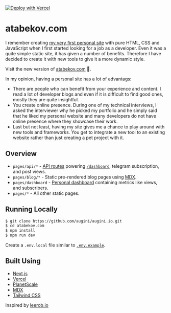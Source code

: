 [![Deploy with Vercel](https://vercel.com/button)](https://vercel.com/new/git/external?repository-url=https%3A%2F%2Fgithub.com%2Faugini%2Fatabekov.com)

# atabekov.com

I remember creating [my very first personal site](https://augini.github.io/portfolio-website/) with pure HTML, CSS and JavaScript when I first started looking for a job as a developer. Even it was a quite simple static site, it has given a number of benefits. Therefore I have decided to create it with new tools to give it a more dynamic style.

Visit the new version of [atabekov.com](https://atabekov.com) 🚀.

In my opinion, having a personal site has a lot of advantags:

- There are people who can benefit from your experience and content. I read a lot of developer blogs and even if it is difficult to find good ones, mostly they are quite insightful.
- You create online presence. During one of my technical interviews, I asked the interviewer why he picked my portfolio and he simply said that he liked my personal website and many developers do not have online presence where they showcase their work.
- Last but not least, having my site gives me a chance to play around with new tools and frameworks. You get to integrate a new tool to an existing website rather than just creating a pet project with it.

## Overview

- `pages/api/*` - [API routes](https://nextjs.org/docs/api-routes/introduction) powering [`/dashboard`](https://atabekov.com/dashboard), telegram subscription, and post views.
- `pages/blog/*` - Static pre-rendered blog pages using [MDX](https://github.com/mdx-js/mdx).
- `pages/dashboard` - [Personal dashboard](https://atabekov.com/dashboard) containing metrics like views, and subscribers.
- `pages/*` - All other static pages.

## Running Locally

```bash
$ git clone https://github.com/augini/augini.io.git
$ cd atabekov.com
$ npm install
$ npm run dev
```

Create a `.env.local` file similar to [`.env.example`](https://github.com/augini/augini.com/blob/master/.env.example).

## Built Using

- [Next.js](https://nextjs.org/)
- [Vercel](https://vercel.com)
- [PlanetScale](https://planetscale.com/)
- [MDX](https://github.com/mdx-js/mdx)
- [Tailwind CSS](https://tailwindcss.com/)

Inspired by [leerob.io](https://leerob.io)
